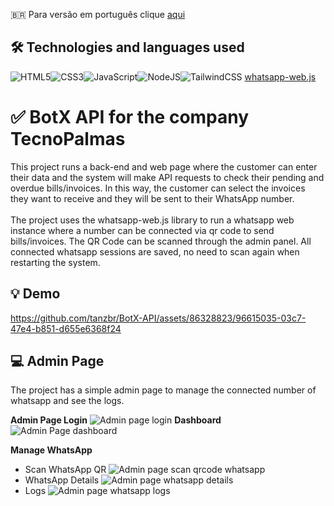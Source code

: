 🇧🇷 Para versão em português clique [aqui](https://github.com/tanzbr/BotX-API/blob/main/README-BR.md)

## 🛠️ Technologies and languages used
![HTML5](https://img.shields.io/badge/html5-%23E34F26.svg?style=for-the-badge&logo=html5&logoColor=white)![CSS3](https://img.shields.io/badge/css3-%231572B6.svg?style=for-the-badge&logo=css3&logoColor=white)![JavaScript](https://img.shields.io/badge/javascript-%23323330.svg?style=for-the-badge&logo=javascript&logoColor=%23F7DF1E)![NodeJS](https://img.shields.io/badge/node.js-6DA55F?style=for-the-badge&logo=node.js&logoColor=white)![TailwindCSS](https://img.shields.io/badge/tailwindcss-%2338B2AC.svg?style=for-the-badge&logo=tailwind-css&logoColor=white) [whatsapp-web.js](https://github.com/pedroslopez/whatsapp-web.js/)


# ✅ BotX API for the company TecnoPalmas 
This project runs a back-end and web page where the customer can enter their data and the system will make API requests to check their pending and overdue bills/invoices. In this way, the customer can select the invoices they want to receive and they will be sent to their WhatsApp number.<br><br>
The project uses the whatsapp-web.js library to run a whatsapp web instance where a number can be connected via qr code to send bills/invoices. The QR Code can be scanned through the admin panel. All connected whatsapp sessions are saved, no need to scan again when restarting the system.

## 💡 Demo 

https://github.com/tanzbr/BotX-API/assets/86328823/96615035-03c7-47e4-b851-d655e6368f24



## 💻 Admin Page
The project has a simple admin page to manage the connected number of whatsapp and see the logs.

**Admin Page Login**
![Admin page login](https://i.imgur.com/W6h2DeI.png)
**Dashboard**
![Admin Page dashboard](https://i.imgur.com/wVMkS2Z.png)

**Manage WhatsApp**

 - Scan WhatsApp QR
![Admin page scan qrcode whatsapp](https://i.imgur.com/Z9LxQHO.png)
 - WhatsApp Details
 ![Admin page whatsapp details](https://i.imgur.com/fuD83BK.png)
 - Logs
 ![Admin page whatsapp logs](https://i.imgur.com/uqjkby5.png)
